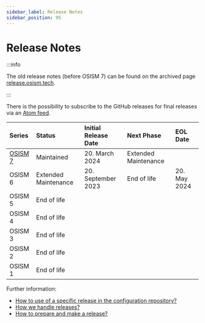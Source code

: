 ```yaml
---
sidebar_label: Release Notes
sidebar_position: 95
---
```


# Release Notes

:::info

The old release notes (before OSISM 7) can be found on the archived page
[release.osism.tech](https://release.osism.tech).

:::

There is the possibility to subscribe to the GitHub releases for
final releases via an [Atom feed](https://github.com/osism/release/releases.atom).

| Series               | Status               | Initial Release Date | Next Phase           | EOL Date     |
|:---------------------|:---------------------|:---------------------|:---------------------|:-------------|
| [OSISM 7](./osism-7) | Maintained           | 20. March 2024       | Extended Maintenance |              |
| OSISM 6              | Extended Maintenance | 20. September 2023   | End of life          | 20. May 2024 |
| OSISM 5              | End of life          |                      |                      |              |
| OSISM 4              | End of life          |                      |                      |              |
| OSISM 3              | End of life          |                      |                      |              |
| OSISM 2              | End of life          |                      |                      |              |
| OSISM 1              | End of life          |                      |                      |              |

Further information:

* [How to use of a specific release in the configuration repository?](https://osism.tech/docs/guides/configuration-guide/manager#stable-release)
* [How we handle releases?](https://osism.tech/docs/guides/other-guides/developer-guide/releases#how-we-handle-releases)
* [How to prepare and make a release?](https://osism.tech/docs/guides/other-guides/developer-guide/releases#how-to-make-a-release)
